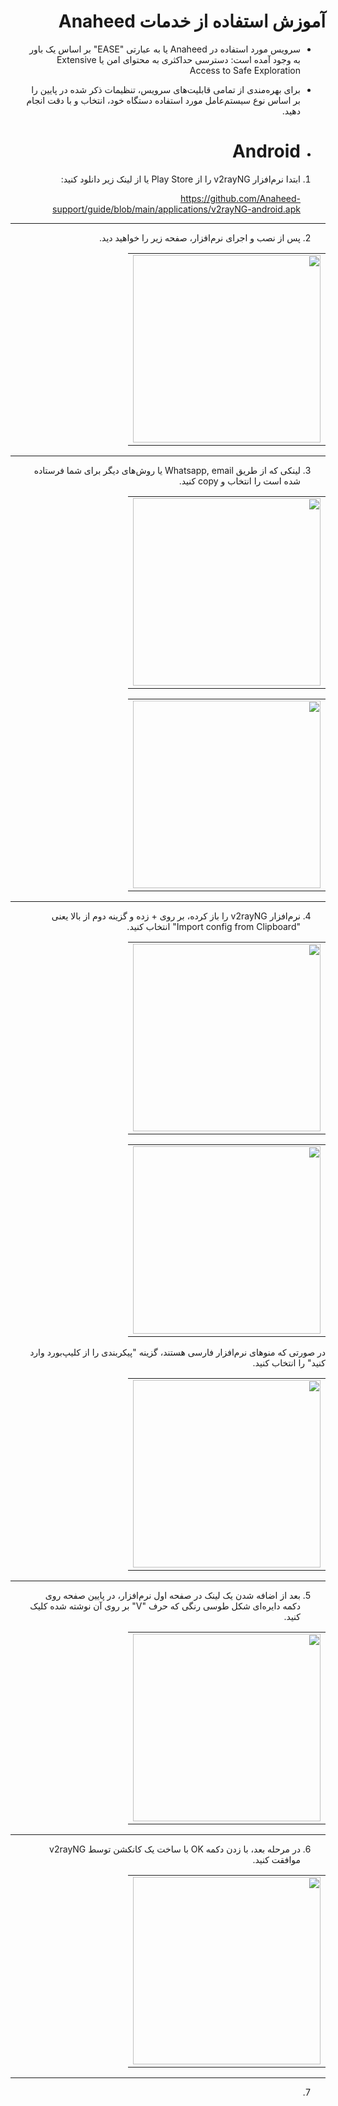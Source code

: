 <div dir=rtl>

  # آموزش استفاده از خدمات Anaheed

- سرویس مورد استفاده در Anaheed یا به عبارتی "EASE" بر اساس یک باور به وجود آمده است: دسترسی حداکثری به محتوای امن یا Extensive Access to Safe Exploration

- برای بهره‌مندی از تمامی قابلیت‌های سرویس، تنظیمات ذکر شده در پایین را بر اساس نوع سیستم‌عامل مورد استفاده دستگاه خود، انتخاب و با دقت انجام دهید.

- # Android

1. ابتدا نرم‌افزار v2rayNG را از Play Store یا از لینک زیر دانلود کنید:

    
     https://github.com/Anaheed-support/guide/blob/main/applications/v2rayNG-android.apk
 ---
2. پس از نصب و اجرای نرم‌افزار، صفحه زیر را خواهید دید.


  <table>
    <tr>
      <td> <img width="300" src="screenshots/android01.png"> </td>
    </tr>
  </table>
  
---
3. لینکی که از طریق Whatsapp, email یا روش‌های دیگر برای شما فرستاده شده است را انتخاب و copy کنید.

<table>
    <tr>
      <td> <img width="300" src="screenshots/android02.png"> </td>
    </tr>
  </table>

<table>
    <tr>
      <td> <img width="300" src="screenshots/android03.png"> </td>
    </tr>
  </table>
  
---
4. نرم‌افزار v2rayNG را باز کرده، بر روی + زده و گزینه دوم از بالا یعنی "Import config from Clipboard" انتخاب کنید.

<table>
    <tr>
      <td> <img width="300" src="screenshots/android04.png"> </td>
    </tr>
  </table>

<table>
    <tr>
      <td> <img width="300" src="screenshots/android05.png"> </td>
    </tr>
  </table>

در صورتی که منوهای نرم‌افزار فارسی هستند، گزینه "پیکربندی را از کلیپ‌بورد وارد کنید" را انتخاب کنید.

<table>
    <tr>
      <td> <img width="300" src="screenshots/android06.png"> </td>
    </tr>
  </table>
  
---
5. بعد از اضافه شدن یک لینک در صفحه اول نرم‌افزار، در پایین صفحه روی دکمه دایره‌ای شکل طوسی رنگی که حرف "V" بر روی آن نوشته شده کلیک کنید.

<table>
    <tr>
      <td> <img width="300" src="screenshots/android07.png"> </td>
    </tr>
  </table>
  
---
6. در مرحله بعد، با زدن دکمه OK با ساخت یک کانکشن توسط v2rayNG موافقت کنید.

<table>
    <tr>
      <td> <img width="300" src="screenshots/android08.png"> </td>
    </tr>
  </table>
  
---
7. 




